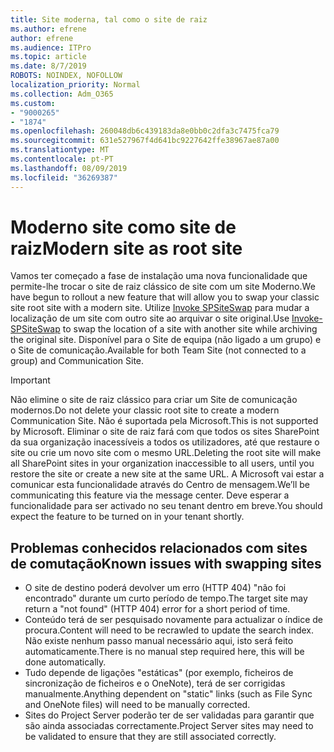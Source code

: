 ```yaml
---
title: Site moderna, tal como o site de raiz
ms.author: efrene
author: efrene
ms.audience: ITPro
ms.topic: article
ms.date: 8/7/2019
ROBOTS: NOINDEX, NOFOLLOW
localization_priority: Normal
ms.collection: Adm_O365
ms.custom:
- "9000265"
- "1874"
ms.openlocfilehash: 260048db6c439183da8e0bb0c2dfa3c7475fca79
ms.sourcegitcommit: 631e527967f4d641bc9227642ffe38967ae87a00
ms.translationtype: MT
ms.contentlocale: pt-PT
ms.lasthandoff: 08/09/2019
ms.locfileid: "36269387"
---
```

# <a name="modern-site-as-root-site"></a><span data-ttu-id="b79f0-102">Moderno site como site de raiz</span><span class="sxs-lookup"><span data-stu-id="b79f0-102">Modern site as root site</span></span>

<span data-ttu-id="b79f0-103">Vamos ter começado a fase de instalação uma nova funcionalidade que permite-lhe trocar o site de raiz clássico de site com um site Moderno.</span><span class="sxs-lookup"><span data-stu-id="b79f0-103">We have begun to rollout a new feature that will allow you to swap your classic site root site with a modern site.</span></span> <span data-ttu-id="b79f0-104">Utilize [Invoke SPSiteSwap](https://docs.microsoft.com/powershell/module/sharepoint-online/invoke-spositeswap?view=sharepoint-ps) para mudar a localização de um site com outro site ao arquivar o site original.</span><span class="sxs-lookup"><span data-stu-id="b79f0-104">Use [Invoke-SPSiteSwap](https://docs.microsoft.com/powershell/module/sharepoint-online/invoke-spositeswap?view=sharepoint-ps) to swap the location of a site with another site while archiving the original site.</span></span> <span data-ttu-id="b79f0-105">Disponível para o Site de equipa (não ligado a um grupo) e o Site de comunicação.</span><span class="sxs-lookup"><span data-stu-id="b79f0-105">Available for both Team Site (not connected to a group) and Communication Site.</span></span> 

>[!Important]
> <span data-ttu-id="b79f0-106">Não elimine o site de raiz clássico para criar um Site de comunicação modernos.</span><span class="sxs-lookup"><span data-stu-id="b79f0-106">Do not delete your classic root site to create a modern Communication Site.</span></span> <span data-ttu-id="b79f0-107">Não é suportada pela Microsoft.</span><span class="sxs-lookup"><span data-stu-id="b79f0-107">This is not supported by Microsoft.</span></span> <span data-ttu-id="b79f0-108">Eliminar o site de raiz fará com que todos os sites SharePoint da sua organização inacessíveis a todos os utilizadores, até que restaure o site ou crie um novo site com o mesmo URL.</span><span class="sxs-lookup"><span data-stu-id="b79f0-108">Deleting the root site will make all SharePoint sites in your organization inaccessible to all users, until you restore the site or create a new site at the same URL.</span></span> <span data-ttu-id="b79f0-109">A Microsoft vai estar a comunicar esta funcionalidade através do Centro de mensagem.</span><span class="sxs-lookup"><span data-stu-id="b79f0-109">We’ll be communicating this feature via the message center.</span></span> <span data-ttu-id="b79f0-110">Deve esperar a funcionalidade para ser activado no seu tenant dentro em breve.</span><span class="sxs-lookup"><span data-stu-id="b79f0-110">You should expect the feature to be turned on in your tenant shortly.</span></span>

## <a name="known-issues-with-swapping-sites"></a><span data-ttu-id="b79f0-111">Problemas conhecidos relacionados com sites de comutação</span><span class="sxs-lookup"><span data-stu-id="b79f0-111">Known issues with swapping sites</span></span>
- <span data-ttu-id="b79f0-112">O site de destino poderá devolver um erro (HTTP 404) "não foi encontrado" durante um curto período de tempo.</span><span class="sxs-lookup"><span data-stu-id="b79f0-112">The target site may return a "not found" (HTTP 404) error for a short period of time.</span></span>
- <span data-ttu-id="b79f0-113">Conteúdo terá de ser pesquisado novamente para actualizar o índice de procura.</span><span class="sxs-lookup"><span data-stu-id="b79f0-113">Content will need to be recrawled to update the search index.</span></span> <span data-ttu-id="b79f0-114">Não existe nenhum passo manual necessário aqui, isto será feito automaticamente.</span><span class="sxs-lookup"><span data-stu-id="b79f0-114">There is no manual step required here, this will be done automatically.</span></span>
- <span data-ttu-id="b79f0-115">Tudo depende de ligações "estáticas" (por exemplo, ficheiros de sincronização de ficheiros e o OneNote), terá de ser corrigidas manualmente.</span><span class="sxs-lookup"><span data-stu-id="b79f0-115">Anything dependent on "static" links (such as File Sync and OneNote files) will need to be manually corrected.</span></span>
- <span data-ttu-id="b79f0-116">Sites do Project Server poderão ter de ser validadas para garantir que são ainda associadas correctamente.</span><span class="sxs-lookup"><span data-stu-id="b79f0-116">Project Server sites may need to be validated to ensure that they are still associated correctly.</span></span> 
